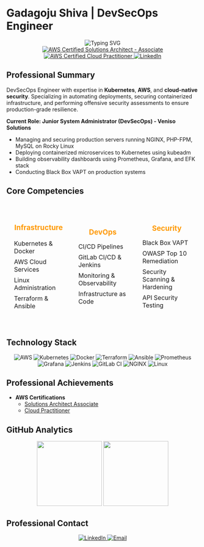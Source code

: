 # Gadagoju Shiva | DevSecOps Engineer

<div align="center">
  <img src="https://readme-typing-svg.herokuapp.com?font=Inter&weight=600&size=32&duration=3000&pause=1000&color=FF9900&center=true&vCenter=true&random=false&width=600&lines=DevSecOps+Engineer;AWS+Certified+Solutions+Architect;Security+Enthusiast" alt="Typing SVG" />
</div>

<div align="center">
  <a href="https://aws.amazon.com/certification/certified-solutions-architect-associate/">
    <img src="https://img.shields.io/badge/AWS%20Certified%20Solutions%20Architect%20-%20Associate-FF9900?style=flat-square&logo=amazon-aws&logoColor=white" alt="AWS Certified Solutions Architect - Associate" />
  </a>
  <a href="https://aws.amazon.com/certification/cloud-practitioner/">
    <img src="https://img.shields.io/badge/AWS%20Certified%20Cloud%20Practitioner-232F3E?style=flat-square&logo=amazon-aws&logoColor=white" alt="AWS Certified Cloud Practitioner" />
  </a>
  <a href="https://www.linkedin.com/in/shiva-gadagoju/">
    <img src="https://img.shields.io/badge/LinkedIn-0077B5?style=flat-square&logo=linkedin&logoColor=white" alt="LinkedIn" />
  </a>
</div>

## Professional Summary

DevSecOps Engineer with expertise in **Kubernetes**, **AWS**, and **cloud-native security**. Specializing in automating deployments, securing containerized infrastructure, and performing offensive security assessments to ensure production-grade resilience.

**Current Role: Junior System Administrator (DevSecOps) - Veniso Solutions**
- Managing and securing production servers running NGINX, PHP-FPM, MySQL on Rocky Linux
- Deploying containerized microservices to Kubernetes using kubeadm
- Building observability dashboards using Prometheus, Grafana, and EFK stack
- Conducting Black Box VAPT on production systems


## Core Competencies

<table align="center" style="width: 100%; border-collapse: separate; border-spacing: 0 8px;">
  <tr>
    <td style="width: 33%; padding: 20px; background-color: #; border-radius: 8px;">
      <h3 align="center" style="color: #FF9900; margin-bottom: 20px; ">Infrastructure</h3>
      <ul style="list-style-type: none; padding: 0;">
        <li style="margin: 8px 0;">Kubernetes & Docker</li>
        <li style="margin: 8px 0;">AWS Cloud Services</li>
        <li style="margin: 8px 0;">Linux Administration</li>
        <li style="margin: 8px 0;">Terraform & Ansible</li>
      </ul>
    </td>
    <td style="width: 33%; padding: 20px; background-color: #; border-radius: 8px;">
      <h3 align="center" style="color: #FF9900; margin-bottom: 15px;">DevOps</h3>
      <ul style="list-style-type: none; padding: 0;">
        <li style="margin: 8px 0;">CI/CD Pipelines</li>
        <li style="margin: 8px 0;">GitLab CI/CD & Jenkins</li>
        <li style="margin: 8px 0;">Monitoring & Observability</li>
        <li style="margin: 8px 0;">Infrastructure as Code</li>
      </ul>
    </td>
    <td style="width: 33%; padding: 20px; background-color: #; border-radius: 8px;">
      <h3 align="center" style="color: #FF9900; margin-bottom: 15px;">Security</h3>
      <ul style="list-style-type: none; padding: 0;">
        <li style="margin: 8px 0;">Black Box VAPT</li>
        <li style="margin: 8px 0;">OWASP Top 10 Remediation</li>
        <li style="margin: 8px 0;">Security Scanning & Hardening</li>
        <li style="margin: 8px 0;">API Security Testing</li>
      </ul>
    </td>
  </tr>
</table>

## Technology Stack

<div align="center">
  <img src="https://img.shields.io/badge/AWS-%23FF9900.svg?style=for-the-badge&logo=amazon-aws&logoColor=white" alt="AWS" />
  <img src="https://img.shields.io/badge/kubernetes-%23326ce5.svg?style=for-the-badge&logo=kubernetes&logoColor=white" alt="Kubernetes" />
  <img src="https://img.shields.io/badge/docker-%230db7ed.svg?style=for-the-badge&logo=docker&logoColor=white" alt="Docker" />
  <img src="https://img.shields.io/badge/terraform-%235835CC.svg?style=for-the-badge&logo=terraform&logoColor=white" alt="Terraform" />
  <img src="https://img.shields.io/badge/ansible-%231A1918.svg?style=for-the-badge&logo=ansible&logoColor=white" alt="Ansible" />
  <img src="https://img.shields.io/badge/Prometheus-E6522C?style=for-the-badge&logo=Prometheus&logoColor=white" alt="Prometheus" />
  <img src="https://img.shields.io/badge/grafana-%23F46800.svg?style=for-the-badge&logo=grafana&logoColor=white" alt="Grafana" />
  <img src="https://img.shields.io/badge/jenkins-%232C5263.svg?style=for-the-badge&logo=jenkins&logoColor=white" alt="Jenkins" />
  <img src="https://img.shields.io/badge/gitlab%20ci-%23181717.svg?style=for-the-badge&logo=gitlab&logoColor=white" alt="GitLab CI" />
  <img src="https://img.shields.io/badge/nginx-%23009639.svg?style=for-the-badge&logo=nginx&logoColor=white" alt="NGINX" />
  <img src="https://img.shields.io/badge/Linux-FCC624?style=for-the-badge&logo=linux&logoColor=black" alt="Linux" />
</div>

## Professional Achievements


- **AWS Certifications**
  - [Solutions Architect Associate](https://www.credly.com/badges/015ecab6-7110-4eb8-a07a-ef88d61bdfbc/public_url)
  - [Cloud Practitioner](https://www.credly.com/badges/247ced3f-9c92-433c-92aa-c8895eb59d5f/public_url)


## GitHub Analytics

<div align="center">
  <img src="https://github-readme-stats.vercel.app/api?username=gadagojushiva&theme=dark&show_icons=true&hide_border=true&count_private=true&bg_color=0d1117&title_color=FF9900&icon_color=FF9900&text_color=ffffff" height="170"/>
  <img src="https://github-readme-streak-stats.herokuapp.com/?user=gadagojushiva&theme=dark&hide_border=true&background=0d1117&ring=FF9900&fire=FF9900&currStreakLabel=FF9900" height="170"/>
</div>


## Professional Contact

<div align="center">
  <a href="https://www.linkedin.com/in/shiva-gadagoju/">
    <img src="https://img.shields.io/badge/Connect%20on%20LinkedIn-0077B5?style=for-the-badge&logo=linkedin&logoColor=white" alt="LinkedIn" />
  </a>
  <a href="mailto:gadagojushiva00@gmail.com">
    <img src="https://img.shields.io/badge/Email%20Me-D14836?style=for-the-badge&logo=gmail&logoColor=white" alt="Email" />
  </a>
</div>
